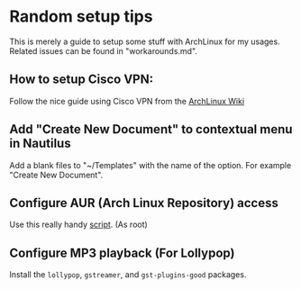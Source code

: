 # Random setup tips

This is merely a guide to setup some stuff with ArchLinux for my usages. Related issues can be found in "workarounds.md".

## How to setup Cisco VPN:

Follow the nice guide using Cisco VPN from the [ArchLinux Wiki](https://wiki.archlinux.org/index.php/OpenConnect)

## Add "Create New Document" to contextual menu in Nautilus

Add a blank files to "~/Templates" with the name of the option. For example "Create New Document".

## Configure AUR (Arch Linux Repository) access

Use this really handy [script](https://gist.github.com/Tadly/0e65d30f279a34c33e9b). (As root)

## Configure MP3 playback (For Lollypop)

Install the `lollypop`, `gstreamer`, and `gst-plugins-good` packages.